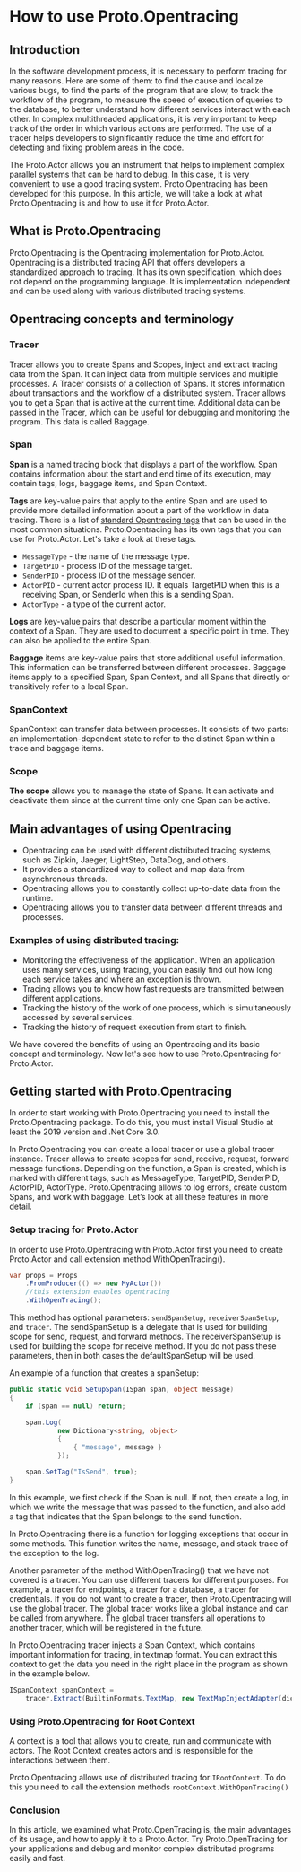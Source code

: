 # How to use Proto.Opentracing

## Introduction

In the software development process, it is necessary to perform tracing for many reasons. Here are some of them: to find the cause and localize various bugs, to find the parts of the program that are slow, to track the workflow of the program, to measure the speed of execution of queries to the database, to better understand how different services interact with each other. In complex multithreaded applications, it is very important to keep track of the order in which various actions are performed. The use of a tracer helps developers to significantly reduce the time and effort for detecting and fixing problem areas in the code.

The Proto.Actor allows you an instrument that helps to implement complex parallel systems that can be hard to debug. In this case, it is very convenient to use a good tracing system. Proto.Opentracing has been developed for this purpose. In this article, we will take a look at what Proto.Opentracing is and how to use it for Proto.Actor.

## What is Proto.Opentracing

Proto.Opentracing is the Opentracing implementation for Proto.Actor. Opentracing is a distributed tracing API that offers developers a standardized approach to tracing. It has its own specification, which does not depend on the programming language. It is implementation independent and can be used along with various distributed tracing systems.

## Opentracing concepts and terminology

### Tracer

Tracer allows you to create Spans and Scopes, inject and extract tracing data from the Span. It can inject data from multiple services and multiple processes. A Tracer consists of a collection of Spans. It stores information about transactions and the workflow of a distributed system. Tracer allows you to get a Span that is active at the current time. Additional data can be passed in the Tracer, which can be useful for debugging and monitoring the program. This data is called Baggage.

### Span

**Span** is a named tracing block that displays a part of the workflow. Span contains information about the start and end time of its execution, may contain tags, logs, baggage items, and Span Context.

**Tags** are key-value pairs that apply to the entire Span and are used to provide more detailed information about a part of the workflow in data tracing. There is a list of [standard Opentracing tags](https://github.com/opentracing/specification/blob/master/semantic_conventions.md) that can be used in the most common situations.
Proto.Opentracing has its own tags that you can use for Proto.Actor. Let's take a look at these tags.

- `MessageType` - the name of the message type.
- `TargetPID` - process ID of the message target.
- `SenderPID` - process ID of the message sender.
- `ActorPID` - current actor process ID. It equals TargetPID when this is a receiving Span, or SenderId when this is a sending Span.
- `ActorType` - a type of the current actor.

**Logs** are key-value pairs that describe a particular moment within the context of a Span. They are used to document a specific point in time. They can also be applied to the entire Span.

**Baggage** items are key-value pairs that store additional useful information. This information can be transferred between different processes. Baggage items apply to a specified Span, Span Context, and all Spans that directly or transitively refer to a local Span.

### SpanContext

SpanContext can transfer data between processes. It consists of two parts: an implementation-dependent state to refer to the distinct Span within a trace
and baggage items.

### Scope

**The scope** allows you to manage the state of Spans. It can activate and deactivate them since at the current time only one Span can be active.

## Main advantages of using Opentracing

- Opentracing can be used with different distributed tracing systems, such as Zipkin, Jaeger, LightStep, DataDog, and others.
- It provides a standardized way to collect and map data from asynchronous threads.
- Opentracing allows you to constantly collect up-to-date data from the runtime.
- Opentracing allows you to transfer data between different threads and processes.

### Examples of using distributed tracing:

- Monitoring the effectiveness of the application. When an application uses many services, using tracing, you can easily find out how long each service takes and where an exception is thrown.
- Tracing allows you to know how fast requests are transmitted between different applications.
- Tracking the history of the work of one process, which is simultaneously accessed by several services.
- Tracking the history of request execution from start to finish.

We have covered the benefits of using an Opentracing and its basic concept and terminology. Now let's see how to use Proto.Opentracing for Proto.Actor.

## Getting started with Proto.Opentracing

In order to start working with Proto.Opentracing you need to install the Proto.Opentracing package. To do this, you must install Visual Studio at least the 2019 version and .Net Core 3.0.

In Proto.Opentracing you can create a local tracer or use a global tracer instance. Tracer allows to create scopes for send, receive, request, forward message functions. Depending on the function, a Span is created, which is marked with different tags, such as MessageType, TargetPID, SenderPID, ActorPID, ActorType. Proto.Opentracing allows to log errors, create custom Spans, and work with baggage. Let’s look at all these features in more detail.

### Setup tracing for Proto.Actor

In order to use Proto.Opentracing with Proto.Actor first you need to create Proto.Actor and call extension method WithOpenTracing().

```csharp
var props = Props
    .FromProducer(() => new MyActor())
    //this extension enables opentracing
    .WithOpenTracing();
```

This method has optional parameters: `sendSpanSetup`, `receiverSpanSetup`, and `tracer`. The sendSpanSetup is a delegate that is used for building scope for send, request, and forward methods. The receiverSpanSetup is used for building the scope for receive method. If you do not pass these parameters, then in both cases the defaultSpanSetup will be used.

An example of a function that creates a spanSetup:

```csharp
public static void SetupSpan(ISpan span, object message)
{
    if (span == null) return;

    span.Log(
            new Dictionary<string, object>
            {
                { "message", message }
            });

    span.SetTag("IsSend", true);
}
```

In this example, we first check if the Span is null. If not, then create a log, in which we write the message that was passed to the function, and also add a tag that indicates that the Span belongs to the send function.

In Proto.Opentracing there is a function for logging exceptions that occur in some methods. This function writes the name, message, and stack trace of the exception to the log.

Another parameter of the method WithOpenTracing() that we have not covered is a tracer.
You can use different tracers for different purposes. For example, a tracer for endpoints, a tracer for a database, a tracer for credentials. If you do not want to create a tracer, then Proto.Opentracing will use the global tracer. The global tracer works like a global instance and can be called from anywhere. The global tracer transfers all operations to another tracer, which will be registered in the future.

In Proto.Opentracing tracer injects a Span Context, which contains important information for tracing, in textmap format. You can extract this context to get the data you need in the right place in the program as shown in the example below.

```csharp
ISpanContext spanContext =
    tracer.Extract(BuiltinFormats.TextMap, new TextMapInjectAdapter(dictionary));
```

### Using Proto.Opentracing for Root Context

A context is a tool that allows you to create, run and communicate with actors. The Root Context creates actors and is responsible for the interactions between them.

Proto.Opentracing allows use of distributed tracing for `IRootContext`. To do this you need to call the extension methods
`rootContext.WithOpenTracing()`

### Conclusion

In this article, we examined what Proto.OpenTracing is, the main advantages of its usage, and how to apply it to a Proto.Actor. Try Proto.OpenTracing for your applications and debug and monitor complex distributed programs easily and fast.
